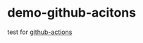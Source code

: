# demo-github-acitons
test for [github-actions](https://docs.github.com/cn/free-pro-team@latest/actions/learn-github-actions)
